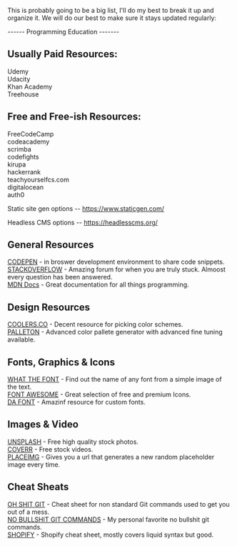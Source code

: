 This is probably going to be a big list, I'll do my best to break it up and organize it. We will do our best to make sure it stays updated regularly:

------ Programming Education -------

## Usually Paid Resources:
Udemy  
Udacity  
Khan Academy  
Treehouse  

## Free and Free-ish Resources:
FreeCodeCamp  
codeacademy  
scrimba  
codefights  
kirupa  
hackerrank  
teachyourselfcs.com  
digitalocean  
auth0  


Static site gen options -- https://www.staticgen.com/

Headless CMS options -- https://headlesscms.org/

## General Resources

[CODEPEN](https://codepen.io/) - in broswer development environment to share code snippets.  
[STACKOVERFLOW](https://stackoverflow.com/) - Amazing forum for when you are truly stuck. Almoost every question has been answered.  
[MDN Docs](https://developer.mozilla.org/en-US/) - Great documentation for all things programming.  

## Design Resources

[COOLERS.CO](https://coolors.co/) - Decent resource for picking color schemes.  
[PALLETON](http://www.paletton.com/) - Advanced color pallete generator with advanced fine tuning available.  

## Fonts, Graphics & Icons

[WHAT THE FONT](https://www.myfonts.com/WhatTheFont/) - Find out the name of any font from a simple image of the text.  
[FONT AWESOME](https://fontawesome.com/) - Great selection of free and premium Icons.  
[DA FONT](https://www.dafont.com/) - Amazinf resource for custom fonts.  

## Images & Video

[UNSPLASH](https://unsplash.com/) - Free high quality stock photos.  
[COVERR](https://coverr.co/) - Free stock videos.  
[PLACEIMG](http://www.placeimg.com/) - Gives you a url that generates a new random placeholder image every time.  

## Cheat Sheats

[OH SHIT GIT](http://ohshitgit.com/) - Cheat sheet for non standard Git commands used to get you out of a mess.  
[NO BULLSHIT GIT COMMANDS](https://rogerdudler.github.io/git-guide/) - My personal favorite no bullshit git commands.  
[SHOPIFY](https://www.shopify.com/partners/shopify-cheat-sheet) - Shopify cheat sheet, mostly covers liquid syntax but good.  

